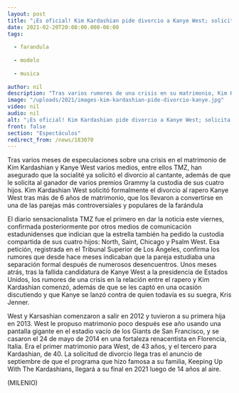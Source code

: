 ```yaml
---
layout: post
title: "¡Es oficial! Kim Kardashian pide divorcio a Kanye West; solicita custodia de sus hijos"
date: 2021-02-20T20:08:00.000-06:00
tags:
  
  - farandula
  
  - modelo
  
  - musica
  
author: nil
description: "Tras varios rumores de una crisis en su matrimonio, Kim Kardashian decidió pedirle el divorcio a Kanye West. "
image: "/uploads/2021/images-kim-kardashian-pide-divorcio-kanye.jpg"
video: nil
audio: nil
alt: "¡Es oficial! Kim Kardashian pide divorcio a Kanye West; solicita custodia de sus hijos"
front: false
section: "Espectáculos"
redirect_from: /news/183070
---
```


Tras varios meses de especulaciones sobre una crisis en el matrimonio de Kim Kardashian y Kanye West varios medios, entre ellos TMZ, han asegurado que la socialité ya solicitó el divorcio al cantante, además de que le solicita al ganador de varios premios Grammy la custodia de sus cuatro hijos. Kim Kardashian West solicitó formalmente el divorcio al rapero Kanye West tras más de 6 años de matrimonio, que los llevaron a convertirse en una de las parejas más controversiales y populares de la farándula 

El diario sensacionalista TMZ fue el primero en dar la noticia este viernes, confirmada posteriormente por otros medios de comunicación estadunidenses que indician que la estrella también ha pedido la custodia compartida de sus cuatro hijos: North, Saint, Chicago y Psalm West. Esa petición, registrada en el Tribunal Superior de Los Ángeles, confirma los rumores que desde hace meses indicaban que la pareja estudiaba una separación formal después de numerosos desencuentros. Unos meses atrás, tras la fallida candidatura de Kanye West a la presidencia de Estados Unidos, los rumores de una crisis en la relación entre el rapero y Kim Kardashian comenzó, además de que se les captó en una ocasión discutiendo y que Kanye se lanzó contra de quien todavía es su suegra, Kris Jenner. 

West y Karsashian comenzaron a salir en 2012 y tuvieron a su primera hija en 2013. West le propuso matrimonio poco después ese año usando una pantalla gigante en el estadio vacío de los Giants de San Francisco, y se casaron el 24 de mayo de 2014 en una fortaleza renacentista en Florencia, Italia. Era el primer matrimonio para West, de 43 años, y el tercero para Kardashian, de 40. La solicitud de divorcio llega tras el anuncio de septiembre de que el programa que hizo famosa a su familia, Keeping Up With The Kardashians, llegará a su final en 2021 luego de 14 años al aire. 

(MILENIO)